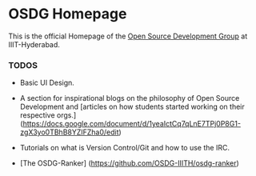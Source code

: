 # OSDG Homepage

This is the official Homepage of the [Open Source Development Group](http://osdg.iiit.ac.in) at IIIT-Hyderabad.


### TODOS

* Basic UI Design.

* A section for inspirational blogs on the philosophy of Open Source Development and [articles on how students started working on their respective orgs.] (https://docs.google.com/document/d/1yeaIctCq7qLnE7TPj0P8G1-zgX3yo0TBhB8YZIFZha0/edit)

* Tutorials on what is Version Control/Git and how to use the IRC.

* [The OSDG-Ranker] (https://github.com/OSDG-IIITH/osdg-ranker)
